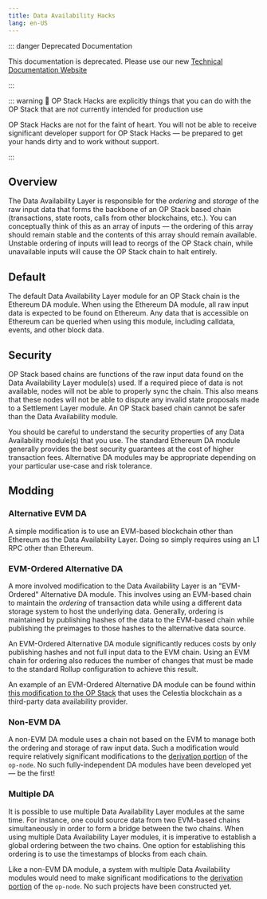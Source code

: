 ```yaml
---
title: Data Availability Hacks
lang: en-US
---
```


::: danger Deprecated Documentation

This documentation is deprecated. Please use our new [Technical Documentation Website](https://docs.optimism.io/stack/getting-started)

:::

::: warning 🚧 OP Stack Hacks are explicitly things that you can do with the OP Stack that are *not* currently intended for production use

OP Stack Hacks are not for the faint of heart. You will not be able to receive significant developer support for OP Stack Hacks — be prepared to get your hands dirty and to work without support.

:::


## Overview

The Data Availability Layer is responsible for the *ordering* and *storage* of the raw input data that forms the backbone of an OP Stack based chain (transactions, state roots, calls from other blockchains, etc.). You can conceptually think of this as an array of inputs — the ordering of this array should remain stable and the contents of this array should remain available. Unstable ordering of inputs will lead to reorgs of the OP Stack chain, while unavailable inputs will cause the OP Stack chain to halt entirely.

## Default

The default Data Availability Layer module for an OP Stack chain is the Ethereum DA module. When using the Ethereum DA module, all raw input data is expected to be found on Ethereum. Any data that is accessible on Ethereum can be queried when using this module, including calldata, events, and other block data.

## Security

OP Stack based chains are functions of the raw input data found on the Data Availability Layer module(s) used. If a required piece of data is not available, nodes will not be able to properly sync the chain. This also means that these nodes will not be able to dispute any invalid state proposals made to a Settlement Layer module. An OP Stack based chain cannot be safer than the Data Availability module.

You should be careful to understand the security properties of any Data Availability module(s) that you use. The standard Ethereum DA module generally provides the best security guarantees at the cost of higher transaction fees. Alternative DA modules may be appropriate depending on your particular use-case and risk tolerance.

## Modding

### Alternative EVM DA

A simple modification is to use an EVM-based blockchain other than Ethereum as the Data Availability Layer. Doing so simply requires using an L1 RPC other than Ethereum.

### EVM-Ordered Alternative DA

A more involved modification to the Data Availability Layer is an "EVM-Ordered" Alternative DA module. This involves using an EVM-based chain to maintain the *ordering* of transaction data while using a different data storage system to host the underlying data. Generally, ordering is maintained by publishing hashes of the data to the EVM-based chain while publishing the preimages to those hashes to the alternative data source.

An EVM-Ordered Alternative DA module significantly reduces costs by only publishing hashes and not full input data to the EVM chain. Using an EVM chain for ordering also reduces the number of changes that must be made to the standard Rollup configuration to achieve this result.

An example of an EVM-Ordered Alternative DA module can be found within [this modification to the OP Stack](https://github.com/celestiaorg/optimism/pull/3) that uses the Celestia blockchain as a third-party data availability provider.

### Non-EVM DA

A non-EVM DA module uses a chain not based on the EVM to manage both the ordering and storage of raw input data. Such a modification would require relatively significant modifications to the [derivation portion](https://github.com/ethereum-optimism/optimism/tree/129032f15b76b0d2a940443a39433de931a97a44/op-node/rollup/derive) of the `op-node`. No such fully-independent DA modules have been developed yet — be the first!

### Multiple DA

It is possible to use multiple Data Availability Layer modules at the same time. For instance, one could source data from two EVM-based chains simultaneously in order to form a bridge between the two chains. When using multiple Data Availability Layer modules, it is imperative to establish a global ordering between the two chains. One option for establishing this ordering is to use the timestamps of blocks from each chain.

Like a non-EVM DA module, a system with multiple Data Availability modules would need to make significant modifications to the [derivation portion](https://github.com/ethereum-optimism/optimism/tree/129032f15b76b0d2a940443a39433de931a97a44/op-node/rollup/derive) of the `op-node`. No such projects have been constructed yet.